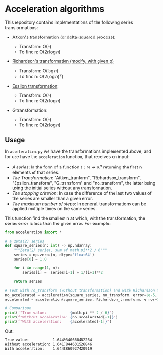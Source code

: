 # Acceleration algorithms

This repository contains implementations of the following series transformations:

* [Aitken's transformation (or delta-squared process)](https://en.wikipedia.org/wiki/Aitken%27s_delta-squared_process):
  - Transform: O($n$)
  - To find n: O($2n\log n$)

* [Richardson's transformation (modify, with given p)](https://en.wikipedia.org/wiki/Richardson_extrapolation):
  - Transform: O($\log n$)
  - To find n: O($2(\log n)^2$)

* [Epsilon transformation](https://www.sciencedirect.com/science/article/pii/S0377042700003551):
  - Transform: O($n$)
  - To find n: O($2n\log n$)

* [G transformation](https://epubs.siam.org/doi/abs/10.1137/0704032?journalCode=sjnaam):
  - Transform: O($n$)
  - To find n: O($2n\log n$)

## Usage

In `acceleration.py` we have the transformations implemented above, and for use have the `acceleration` function, that receives on input:

- *A series*: In the form of a function $s: \mathbb{N} \to \mathbb{R}^n$ returning the first n elements of that series.
- *The Transformation*: "Aitken_tranform", "Richardson_transform", "Epsilon_transform", "G_transform" and "no_transform", the latter being using the initial series without any transformation.
- *The stopping criterion*: In case the difference of the last two values of the series are smaller than a given error.
- *The maximum number of steps*: In general, transformations can be applied multiple times on the same series.

This function find the smallest n at which, with the transformation, the series error is less than the given error. For example:


```python
from acceleration import *

# a zeta(2) series
def square_series(n: int) -> np.ndarray:
    """Zeta(2) series, sum of math.pi**2 / 6"""
    series = np.zeros(n, dtype='float64')
    series[0] = 1.0

    for i in range(1, n):
        series[i] =  series[i-1] + 1/(i+1)**2
    
    return series

# Test with no_transform (without transformation) and with Richardson transformation
no_accelerated = acceleration(square_series, no_transform, error=1e-5, max_steps=2)
accelerated = acceleration(square_series, Richardson_transform, error=1e-5, max_steps=2)

# Comparison
print(f"True value:           {math.pi ** 2 / 6}")
print(f"Without acceleration: {no_accelerated[-1]}")
print(f"With acceleration:    {accelerated[-1]}")
```

Out:
```
True value:           1.6449340668482264
Without acceleration: 1.6417844631526846
With acceleration:    1.6448860927420919
```
